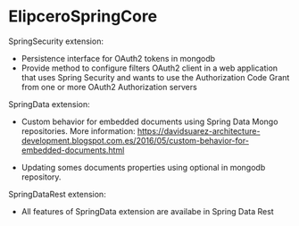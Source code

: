 # ElipceroSpringCore

SpringSecurity extension:

- Persistence interface for OAuth2 tokens in mongodb
- Provide method to configure filters OAuth2 client in a web application that uses Spring Security and wants to use the Authorization Code Grant from one or more OAuth2 Authorization servers

SpringData extension:

- Custom behavior for embedded documents using Spring Data Mongo repositories. More information: https://davidsuarez-architecture-development.blogspot.com.es/2016/05/custom-behavior-for-embedded-documents.html

- Updating somes documents properties using optional in mongodb repository. 

SpringDataRest extension:

- All features of SpringData extension are availabe in Spring Data Rest
